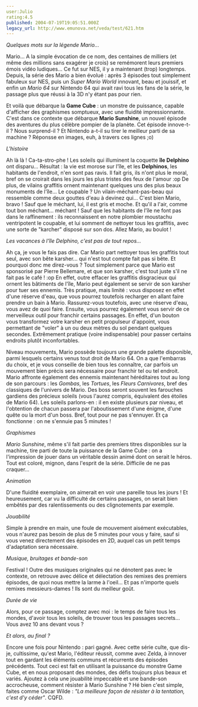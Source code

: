 ```yaml
---
user:Julio
rating:4.5
published: 2004-07-19T19:05:51.000Z
legacy_url: http://www.emunova.net/veda/test/621.htm
---
```

_Quelques mots sur la légende Mario..._  

  

Mario... A la simple évocation de ce nom, des centaines de milliers (et même des millions sans exagérer je crois) se remémorent leurs premiers émois vidéo ludiques... Ce fut sur NES, il y a maintenant (trop) longtemps. Depuis, la série des Mario a bien évolué : après 3 épisodes tout simplement fabuleux sur NES, puis un _Super Mario World_ innovant, beau et jouissif, et enfin un _Mario 64_ sur Nintendo 64 qui avait ravi tous les fans de la série, le passage plus que réussi à la 3D n'y étant pas pour rien.  

  

Et voilà que débarque la **Game Cube** : un monstre de puissance, capable d'afficher des graphismes somptueux, avec une fluidité impressionnante. C'est dans ce contexte que débarque **Mario Sunshine**, un nouvel épisode des aventures du plus célèbre pompier de la planète. Cet épisode innove-t-il ? Nous surprend-il ? Et Nintendo a-t-il su tirer le meilleur parti de sa machine ? Réponsse en images, euh, à travers ces lignes ;o)  

  

_L'histoire_  

  

Ah là là ! Ca-ta-stro-phe ! Les soleils qui illuminent la coquette **île Delphino** ont disparu... Résultat : la vie est morose sur l'île, et les **Delphinos**, les habitants de l'endroit, n'en sont pas ravis. Il fait gris, ils n'ont plus le moral, bref on se croirait dans les jours les plus tristes des feux de l'amour :op De plus, de vilains graffitis ornent maintenant quelques uns des plus beaux monuments de l'île... Le coupable ? Un vilain-méchant-pas-beau qui ressemble comme deux gouttes d'eau à devinez qui... C'est bien Mario, bravo ! Sauf que le méchant, lui, il est gris et moche. Et qu'il a l'air, comme tout bon méchant... méchant ! Sauf que les habitants de l'île ne font pas dans le raffinement : ils reconnaissent en notre plombier moustachu ventripotent le coupable, et lui somment de nettoyer tous les graffitis, avec une sorte de "karcher" disposé sur son dos. Allez Mario, au boulot !  

  

_Les vacances à l'île Delphino, c'est pas de tout repos..._  

  

Ah ça, je vous le fais pas dire. Car Mario part nettoyer tous les graffitis tout seul, avec son bête karsher... qui n'est tout compte fait pas si bête. Et pourquoi donc me direz-vous ? Tout simplement parce que Mario est sponsorisé par Pierre Bellemare, et que son karsher, c'est tout juste s'il ne fait pas le café ! :op En effet, outre effacer les graffitis disgracieux qui ornent les bâtiments de l'île, Mario peut également se servir de son karsher pour tuer ses ennemis. Très pratique, mais limité : vous disposez en effet d'une réserve d'eau, que vous pourrez toutefois recharger en allant faire prendre un bain à Mario. Rassurez-vous toutefois, avec une réserve d'eau, vous avez de quoi faire. Ensuite, vous pourrez également vous servir de ce merveilleux outil pour franchir certains passages. En effet, d'un bouton vous transformez votre karsher en petit propulseur d'appoint, vous permettant de "voler" à un ou deux mètres du sol pendant quelques secondes. Extrêmement pratique (voire indispensable) pour passer certains endroits plutôt inconfortables.  

  

Niveau mouvements, Mario possède toujours une grande palette disponible, parmi lesquels certains venus tout droit de Mario 64\. On a que l'embarras du choix, et je vous conseille de bien tous les connaître, car parfois un mouvement bien précis sera nécessaire pour franchir tel ou tel endroit. Mario affronte également des ennemis maintenant héréditaires tout au long de son parcours : les _Gombas_, les _Tortues_, les _Fleurs Carnivores_, bref des classiques de l'univers de Mario. Des boss seront souvent les farouches gardiens des précieux soleils (vous l'aurez compris, équivalent des étoiles de Mario 64). Les soleils parlons-en : il en existe plusieurs par niveau, et l'obtention de chacun passera par l'aboutissement d'une énigme, d'une quête ou la mort d'un boss. Bref, tout pour ne pas s'ennuyer. Et ça fonctionne : on ne s'ennuie pas 5 minutes !  

  

_Graphismes_  

  

_Mario Sunshine_, même s'il fait partie des premiers titres disponibles sur la machine, tire parti de toute la puissance de la Game Cube : on a l'impression de jouer dans un véritable dessin animé dont on serait le héros. Tout est coloré, mignon, dans l'esprit de la série. Difficile de ne pas craquer...  

  

_Animation_  

  

D'une fluidité exemplaire, on aimerait en voir une pareille tous les jours ! Et heureusement, car vu la difficulté de certains passages, on serait bien embêtés par des ralentissements ou des clignotements par exemple.  

  

_Jouabilité_  

  

Simple à prendre en main, une foule de mouvement aisément exécutables, vous n'aurez pas besoin de plus de 5 minutes pour vous y faire, sauf si vous venez directement des épisodes en 2D, auquel cas un petit temps d'adaptation sera nécessaire.  

  

_Musique, bruitages et bande-son_  

  

Festival ! Outre des musiques originales qui ne dénotent pas avec le contexte, on retrouve avec délice et délectation des remixes des premiers épisodes, de quoi nous mettre la larme à l'oeil... Et pas n'importe quels remixes messieurs-dames ! Ils sont du meilleur goût.  

  

_Durée de vie_  

  

Alors, pour ce passage, comptez avec moi : le temps de faire tous les mondes, d'avoir tous les soleils, de trouver tous les passages secrets... Vous avez 10 ans devant vous ?  

  

_Et alors, au final ?_  

  

Encore une fois pour Nintendo : pari gagné. Avec cette série culte, que dis-je, cultissime, qu'est Mario, l'éditeur réussit, comme avec Zelda, à innover tout en gardant les éléments communs et récurrents des épisodes précédents. Tout ceci est fait en utilisant la puissance du monstre Game Cube, et en nous proposant des mondes, des défis toujours plus beaux et variés. Ajoutez à cela une jouabilité impeccable et une bande-son accrocheuse, comment résister à Mario Sunshine ? Hé bien c'est simple, faites comme Oscar Wilde : _"La meilleure façon de résister à la tentation, c'est d'y céder"_. CQFD.